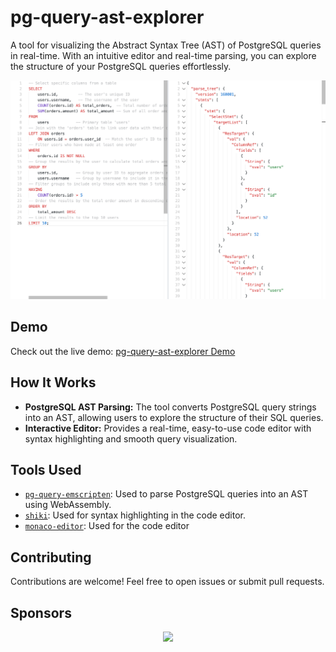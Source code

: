 # pg-query-ast-explorer

A tool for visualizing the Abstract Syntax Tree (AST) of PostgreSQL queries in real-time. With an intuitive editor and real-time parsing, you can explore the structure of your PostgreSQL queries effortlessly.

![Example](public/example.png)

## Demo

Check out the live demo: [pg-query-ast-explorer Demo](https://pg-query-ast-explorer.vercel.app/)

## How It Works

- **PostgreSQL AST Parsing:** The tool converts PostgreSQL query strings into an AST, allowing users to explore the structure of their SQL queries.
- **Interactive Editor:** Provides a real-time, easy-to-use code editor with syntax highlighting and smooth query visualization.

## Tools Used

- [`pg-query-emscripten`](https://github.com/pganalyze/pg-query-emscripten): Used to parse PostgreSQL queries into an AST using WebAssembly.
- [`shiki`](https://github.com/shikijs/shiki): Used for syntax highlighting in the code editor.
- [`monaco-editor`](https://github.com/microsoft/monaco-editor): Used for the code editor

## Contributing

Contributions are welcome! Feel free to open issues or submit pull requests.

## Sponsors

<p align="center">
	<a href="https://github.com/sponsors/Newbie012">
		<img src="https://cdn.jsdelivr.net/gh/newbie012/sponsors/sponsors.svg">
	</a>
</p>
